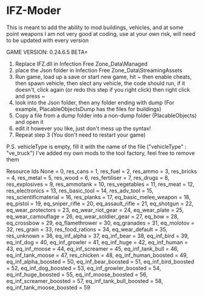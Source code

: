 # IFZ-Moder
This is meant to add the ability to mod buildings, vehicles, and at some point weapons
I am not very good at coding, use at your own risk, will need to be updated with every version

GAME VERSION: 0.24.6.5 BETA+

1. Replace IFZ.dll in Infection Free Zone_Data\Managed
2. place the Json folder in Infection Free Zone_Data\StreamingAssets
3. Run game, load up a save or start new game, hit ~ then enable cheats, then spawn vehicle, then slect any vehicle, the code should run, 
if it doesn't, click again (or redo this step if you right click) then right click and press ~
4. look into the Json folder, then any folder ending with dump (For example, PlacableObjectsDump has the
files for buildings)
5. Copy a file from a dump folder into a non-dump folder (PlacableObjects) and open it
6. edit it however you like, just don't mess up the syntax!
7. Repeat step 3 (You don't need to restart your game)

P.S. vehicleType is empty, fill it with the name of the file ("vehicleType" : "ve_truck")
I've added my own mods to the tool factory, feel free to remove them


Resource Ids
None = 0,
res_cans = 1,
res_fuel = 2,
res_ammo = 3,
res_bricks = 4,
res_metal = 5,
res_wood = 6,
res_fertiliser = 7,
res_drugs = 8,
res_explosives = 9,
res_ammotank = 10,
res_vegetables = 11,
res_meat = 12,
res_electronics = 13,
res_basic_tool = 14,
res_adv_tool = 15,
res_scientificmaterial = 16,
res_planks = 17,
eq_basic_melee_weapon = 18,
eq_pistol = 19,
eq_sniper_rifle = 20,
eq_assault_rifle = 21,
eq_shotgun = 22,
eq_wear_protectors = 23,
eq_wear_riot_gear = 24,
eq_wear_plate = 25,
eq_wear_camouflage = 26,
eq_wear_soldier_gear = 27,
eq_bow = 28,
eq_crossbow = 29,
eq_flamethrower = 30,
eq_granades = 31,
eq_molotov = 32,
res_grain = 33,
res_food_rations = 34,
eq_wear_default = 35,
res_unknown = 36,
eq_inf_alpha = 37,
eq_inf_bear = 38,
eq_inf_bird = 39,
eq_inf_dog = 40,
eq_inf_growler = 41,
eq_inf_huge = 42,
eq_inf_human = 43,
eq_inf_moose = 44,
eq_inf_screamer = 45,
eq_inf_tank_bull = 46,
eq_inf_tank_moose = 47,
res_chicken = 48,
eq_inf_human_boosted = 49,
eq_inf_alpha_boosted = 50,
eq_inf_bear_boosted = 51,
eq_inf_bird_boosted = 52,
eq_inf_dog_boosted = 53,
eq_inf_growler_boosted = 54,
eq_inf_huge_boosted = 55,
eq_inf_moose_boosted = 56,
eq_inf_screamer_boosted = 57,
eq_inf_tank_bull_boosted = 58,
eq_inf_tank_moose_boosted = 59
